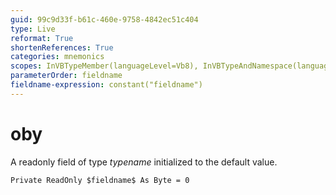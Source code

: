 ```yaml
---
guid: 99c9d33f-b61c-460e-9758-4842ec51c404
type: Live
reformat: True
shortenReferences: True
categories: mnemonics
scopes: InVBTypeMember(languageLevel=Vb8), InVBTypeAndNamespace(languageLevel=Vb8)
parameterOrder: fieldname
fieldname-expression: constant("fieldname")
---
```


# oby

A readonly field of type $typename$ initialized to the default value.

```
Private ReadOnly $fieldname$ As Byte = 0
```
